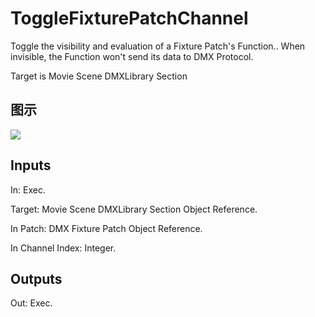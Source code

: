 # ToggleFixturePatchChannel

Toggle the visibility and evaluation of a Fixture Patch's Function.. When invisible, the Function won't send its data to DMX Protocol.

Target is Movie Scene DMXLibrary Section

## 图示

![]($-20221218-20534314.png)

## Inputs

In: Exec.

Target: Movie Scene DMXLibrary Section Object Reference.

In Patch: DMX Fixture Patch Object Reference.

In Channel Index: Integer.  

## Outputs

Out: Exec.

